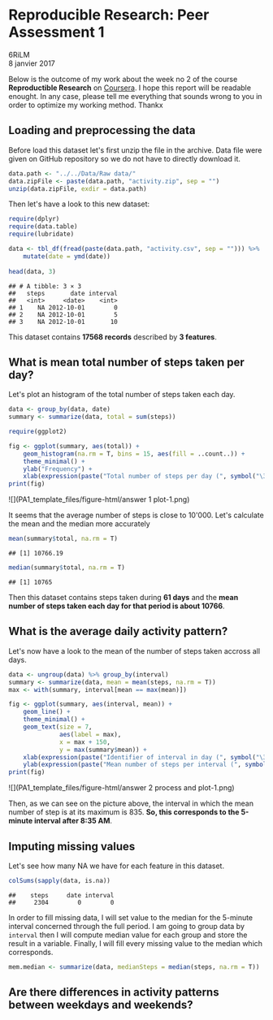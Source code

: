 # Reproducible Research: Peer Assessment 1
6RiLM  
8 janvier 2017  



Below is the outcome of my work about the week no 2 of the course **Reproductible Research** on [Coursera](https://www.coursera.org/learn/reproducible-research).
I hope this report will be readable enought. In any case, please tell me everything that sounds wrong to you in order to optimize my working method. Thankx



## Loading and preprocessing the data

Before load this dataset let's first unzip the file in the archive. Data file were given on GitHub repository so we do not have to directly download it.


```r
data.path <- "../../Data/Raw data/"
data.zipFile <- paste(data.path, "activity.zip", sep = "")
unzip(data.zipFile, exdir = data.path)
```

Then let's have a look to this new dataset:  


```r
require(dplyr)
require(data.table)
require(lubridate)

data <- tbl_df(fread(paste(data.path, "activity.csv", sep = ""))) %>%
    mutate(date = ymd(date))
               
head(data, 3)
```

```
## # A tibble: 3 × 3
##   steps       date interval
##   <int>     <date>    <int>
## 1    NA 2012-10-01        0
## 2    NA 2012-10-01        5
## 3    NA 2012-10-01       10
```

This dataset contains **17568 records** described by **3 features**.



## What is mean total number of steps taken per day?

Let's plot an histogram of the total number of steps taken each day.

```r
data <- group_by(data, date)
summary <- summarize(data, total = sum(steps))

require(ggplot2)

fig <- ggplot(summary, aes(total)) +
    geom_histogram(na.rm = T, bins = 15, aes(fill = ..count..)) + 
    theme_minimal() +
    ylab("Frequency") +
    xlab(expression(paste("Total number of steps per day (", symbol("\306"), ")")))
print(fig)
```

![](PA1_template_files/figure-html/answer 1 plot-1.png)<!-- -->

It seems that the average number of steps is close to 10'000. Let's calculate the mean and the median more accurately

```r
mean(summary$total, na.rm = T)
```

```
## [1] 10766.19
```

```r
median(summary$total, na.rm = T)
```

```
## [1] 10765
```

Then this dataset contains steps taken during **61 days** and the **mean number of steps taken each day for that period is about 10766**.



## What is the average daily activity pattern?

Let's now have a look to the mean of the number of steps taken accross all days.

```r
data <- ungroup(data) %>% group_by(interval)
summary <- summarize(data, mean = mean(steps, na.rm = T))
max <- with(summary, interval[mean == max(mean)])

fig <- ggplot(summary, aes(interval, mean)) +
    geom_line() +
    theme_minimal() +
    geom_text(size = 7,
              aes(label = max),
              x = max + 150,
              y = max(summary$mean)) +
    xlab(expression(paste("Identifier of interval in day (", symbol("\306"), ")"))) + 
    ylab(expression(paste("Mean number of steps per interval (", symbol("\306"), ")")))
print(fig)
```

![](PA1_template_files/figure-html/answer 2 process and plot-1.png)<!-- -->

Then, as we can see on the picture above, the interval in which the mean number of step is at its maximum is 835. **So, this corresponds to the 5-minute interval after 8:35 AM**.

## Imputing missing values

Let's see how many NA we have for each feature in this dataset.

```r
colSums(sapply(data, is.na))
```

```
##    steps     date interval 
##     2304        0        0
```

In order to fill missing data, I will set value to the median for the 5-minute interval concerned through the full period. I am going to group data by `interval` then I will compute median value for each group and store the result in a variable. Finally, I will fill every missing value to the median which corresponds.


```r
mem.median <- summarize(data, medianSteps = median(steps, na.rm = T))
```


## Are there differences in activity patterns between weekdays and weekends?
